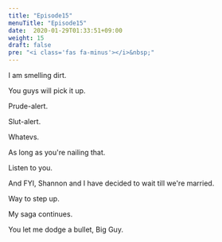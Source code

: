 ```yaml
---
title: "Episode15"
menuTitle: "Episode15"
date:  2020-01-29T01:33:51+09:00
weight: 15
draft: false
pre: "<i class='fas fa-minus'></i>&nbsp;"
---
```


I am smelling dirt.

You guys will pick it up.

Prude-alert.

Slut-alert.

Whatevs.

As long as you're nailing that.

Listen to you.

And FYI, Shannon and I have decided to wait till we're married.

Way to step up.

My saga continues.

You let me dodge a bullet, Big Guy.

